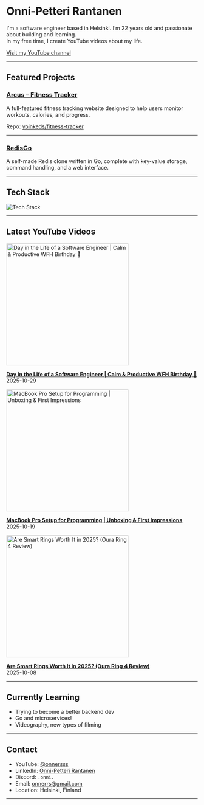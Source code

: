 # Onni-Petteri Rantanen

I'm a software engineer based in Helsinki. I’m 22 years old and passionate about building and learning.  
In my free time, I create YouTube videos about my life.

[Visit my YouTube channel](https://www.youtube.com/@onnersss)

---

## Featured Projects

### [Arcus – Fitness Tracker](https://arcus.fit)
A full-featured fitness tracking website designed to help users monitor workouts, calories, and progress.  

Repo: [yoinkeds/fitness-tracker](https://github.com/yoinkeds/fitness-tracker)

---

### [RedisGo](https://github.com/yoinkeds/redisgo)
A self-made Redis clone written in Go, complete with key-value storage, command handling, and a web interface.  

---

## Tech Stack

<p align="left">
  <img src="https://skillicons.dev/icons?i=go,typescript,react,nextjs,postgres,docker,python,aws" alt="Tech Stack" />
</p>

---

## Latest YouTube Videos

<!-- YOUTUBE-VIDEOS-START -->
<a href="https://www.youtube.com/watch?v=Pm7VaFzg-ys" target="_blank" rel="noopener noreferrer">
  <img src="https://i.ytimg.com/vi/Pm7VaFzg-ys/hqdefault.jpg" alt="Day in the Life of a Software Engineer | Calm & Productive WFH Birthday 🎂" width="320" style="max-width:100%;height:auto;border:1px solid #eaeaea" />
</a>

**[Day in the Life of a Software Engineer | Calm & Productive WFH Birthday 🎂](https://www.youtube.com/watch?v=Pm7VaFzg-ys)**  
2025-10-29


<a href="https://www.youtube.com/watch?v=JrBlrS1OitU" target="_blank" rel="noopener noreferrer">
  <img src="https://i.ytimg.com/vi/JrBlrS1OitU/hqdefault.jpg" alt="MacBook Pro Setup for Programming | Unboxing & First Impressions" width="320" style="max-width:100%;height:auto;border:1px solid #eaeaea" />
</a>

**[MacBook Pro Setup for Programming | Unboxing & First Impressions](https://www.youtube.com/watch?v=JrBlrS1OitU)**  
2025-10-19


<a href="https://www.youtube.com/watch?v=d5D556IQnFw" target="_blank" rel="noopener noreferrer">
  <img src="https://i.ytimg.com/vi/d5D556IQnFw/hqdefault.jpg" alt="Are Smart Rings Worth It in 2025? (Oura Ring 4 Review)" width="320" style="max-width:100%;height:auto;border:1px solid #eaeaea" />
</a>

**[Are Smart Rings Worth It in 2025? (Oura Ring 4 Review)](https://www.youtube.com/watch?v=d5D556IQnFw)**  
2025-10-08

<!-- YOUTUBE-VIDEOS-END -->

---

## Currently Learning
- Trying to become a better backend dev
- Go and microservices!
- Videography, new types of filming

---

## Contact
- YouTube: [@onnersss](https://www.youtube.com/@onnersss)  
- LinkedIn: [Onni-Petteri Rantanen](https://www.linkedin.com/in/onni-petteri-rantanen-994958199/)  
- Discord: `.onni.`  
- Email: [onnerrs@gmail.com](mailto:onnerrs@gmail.com)  
- Location: Helsinki, Finland  

---
